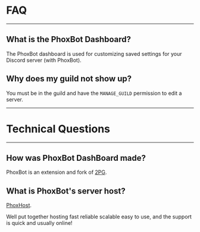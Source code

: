 # FAQ

---

## What is the PhoxBot Dashboard?
The PhoxBot dashboard is used for customizing saved settings for your Discord server (with PhoxBot).

## Why does my guild not show up?
You must be in the guild and have the `MANAGE_GUILD` permission to edit a server.

---

# Technical Questions

---

## How was PhoxBot DashBoard made?
PhoxBot is an extension and fork of [2PG](https://2PG.xyz).

## What is PhoxBot's server host?
[PhoxHost](https://phoxhost.ca/).

Well put together hosting fast reliable scalable easy to use, and the support is quick and usually online!